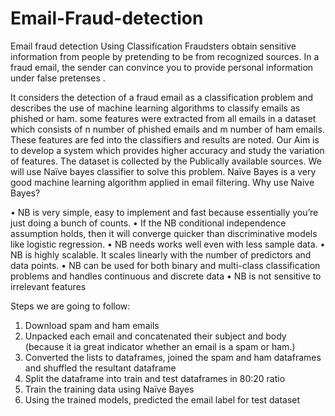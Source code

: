 # Email-Fraud-detection
Email fraud detection Using Classification
Fraudsters obtain sensitive information from people by pretending to be from recognized sources. In a fraud email, the sender can convince you to provide personal information under false pretenses .


It considers the detection of a fraud email as a classification problem and describes the use of machine learning algorithms to classify emails as phished or ham. 
some features were extracted from all emails in a dataset which consists of n number of phished emails and  m number of  ham emails. These features are fed into the classifiers and results are noted. Our Aim is to develop  a system  which provides higher accuracy and study the variation of features.
The dataset is collected by the Publically available sources. We will use Naïve bayes classifier to solve this problem. Naïve Bayes is a very good  machine learning algorithm applied in email filtering. 
Why use Naive Bayes?


•	NB is very simple, easy to implement and fast because essentially you’re just doing a bunch of counts.
•	If the NB conditional independence assumption holds, then it will converge quicker than discriminative models like logistic regression.
•	NB needs works well even with less sample data.
•	NB is highly scalable. It scales linearly with the number of predictors and data points.
•	NB can be used for both binary and multi-class classification problems and handles continuous and discrete data 
•	NB is not sensitive to irrelevant features



Steps we are going to follow:

1.	Download spam and ham emails
2.	Unpacked each email and concatenated their subject and body (because it ia great indicator whether an email is a spam or ham.)
3.	Converted the lists to dataframes, joined the spam and ham dataframes and shuffled the resultant dataframe
4.	Split the dataframe into train and test dataframes in 80:20 ratio
5.	Train the training data using Naïve Bayes
6.	Using the trained models, predicted the email label for test dataset

